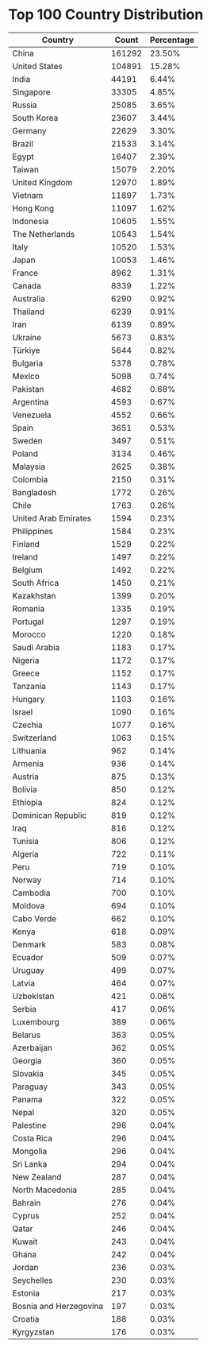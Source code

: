 # Top 100 Country Distribution
| Country | Count | Percentage |
|----|----|----|
| China | 161292 | 23.50% |
| United States | 104891 | 15.28% |
| India | 44191 | 6.44% |
| Singapore | 33305 | 4.85% |
| Russia | 25085 | 3.65% |
| South Korea | 23607 | 3.44% |
| Germany | 22629 | 3.30% |
| Brazil | 21533 | 3.14% |
| Egypt | 16407 | 2.39% |
| Taiwan | 15079 | 2.20% |
| United Kingdom | 12970 | 1.89% |
| Vietnam | 11897 | 1.73% |
| Hong Kong | 11097 | 1.62% |
| Indonesia | 10605 | 1.55% |
| The Netherlands | 10543 | 1.54% |
| Italy | 10520 | 1.53% |
| Japan | 10053 | 1.46% |
| France | 8962 | 1.31% |
| Canada | 8339 | 1.22% |
| Australia | 6290 | 0.92% |
| Thailand | 6239 | 0.91% |
| Iran | 6139 | 0.89% |
| Ukraine | 5673 | 0.83% |
| Türkiye | 5644 | 0.82% |
| Bulgaria | 5378 | 0.78% |
| Mexico | 5098 | 0.74% |
| Pakistan | 4682 | 0.68% |
| Argentina | 4593 | 0.67% |
| Venezuela | 4552 | 0.66% |
| Spain | 3651 | 0.53% |
| Sweden | 3497 | 0.51% |
| Poland | 3134 | 0.46% |
| Malaysia | 2625 | 0.38% |
| Colombia | 2150 | 0.31% |
| Bangladesh | 1772 | 0.26% |
| Chile | 1763 | 0.26% |
| United Arab Emirates | 1594 | 0.23% |
| Philippines | 1584 | 0.23% |
| Finland | 1529 | 0.22% |
| Ireland | 1497 | 0.22% |
| Belgium | 1492 | 0.22% |
| South Africa | 1450 | 0.21% |
| Kazakhstan | 1399 | 0.20% |
| Romania | 1335 | 0.19% |
| Portugal | 1297 | 0.19% |
| Morocco | 1220 | 0.18% |
| Saudi Arabia | 1183 | 0.17% |
| Nigeria | 1172 | 0.17% |
| Greece | 1152 | 0.17% |
| Tanzania | 1143 | 0.17% |
| Hungary | 1103 | 0.16% |
| Israel | 1090 | 0.16% |
| Czechia | 1077 | 0.16% |
| Switzerland | 1063 | 0.15% |
| Lithuania | 962 | 0.14% |
| Armenia | 936 | 0.14% |
| Austria | 875 | 0.13% |
| Bolivia | 850 | 0.12% |
| Ethiopia | 824 | 0.12% |
| Dominican Republic | 819 | 0.12% |
| Iraq | 816 | 0.12% |
| Tunisia | 806 | 0.12% |
| Algeria | 722 | 0.11% |
| Peru | 719 | 0.10% |
| Norway | 714 | 0.10% |
| Cambodia | 700 | 0.10% |
| Moldova | 694 | 0.10% |
| Cabo Verde | 662 | 0.10% |
| Kenya | 618 | 0.09% |
| Denmark | 583 | 0.08% |
| Ecuador | 509 | 0.07% |
| Uruguay | 499 | 0.07% |
| Latvia | 464 | 0.07% |
| Uzbekistan | 421 | 0.06% |
| Serbia | 417 | 0.06% |
| Luxembourg | 389 | 0.06% |
| Belarus | 363 | 0.05% |
| Azerbaijan | 362 | 0.05% |
| Georgia | 360 | 0.05% |
| Slovakia | 345 | 0.05% |
| Paraguay | 343 | 0.05% |
| Panama | 322 | 0.05% |
| Nepal | 320 | 0.05% |
| Palestine | 296 | 0.04% |
| Costa Rica | 296 | 0.04% |
| Mongolia | 296 | 0.04% |
| Sri Lanka | 294 | 0.04% |
| New Zealand | 287 | 0.04% |
| North Macedonia | 285 | 0.04% |
| Bahrain | 276 | 0.04% |
| Cyprus | 252 | 0.04% |
| Qatar | 246 | 0.04% |
| Kuwait | 243 | 0.04% |
| Ghana | 242 | 0.04% |
| Jordan | 236 | 0.03% |
| Seychelles | 230 | 0.03% |
| Estonia | 217 | 0.03% |
| Bosnia and Herzegovina | 197 | 0.03% |
| Croatia | 188 | 0.03% |
| Kyrgyzstan | 176 | 0.03% |
